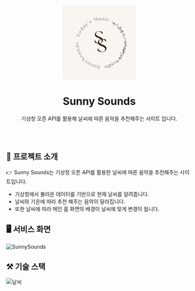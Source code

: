 <p align="middle" >
  <img width="200px;" src="/todays_music/public/Assets/Img/Logo배경.png"/>
</p>
<h1 align="middle">Sunny Sounds</h1>
<p align="middle">기상청 오픈 API를 활용해 날씨에 따른 음악을 추천해주는 사이트 입니다.
</p>

<br><br>

## 📄 프로젝트 소개

👉 Sunny Sounds는 기상청 오픈 API를 활용한 날씨에 따른 음악을 추천해주는 사이트입니다.

- 기상청에서 불러온 데이터를 기반으로 현재 날씨를 알려줍니다.
- 날씨와 기온에 따라 추천 해주는 음악이 달라집니다.
- 또한 날씨에 따라 메인 홈 화면의 배경이 날씨에 맞게 변경이 됩니다.

## 🖥️ 서비스 화면

<img width="598" alt="SunnySounds" src="https://github.com/seonyeong719/Todays-Music/assets/117560052/b664f829-aa12-4f16-a440-0f009251e5f1">

## ⚒️ 기술 스택

![날씨](https://github.com/seonyeong719/Todays-Music/assets/117560052/9c07201a-7b4b-451c-acbb-ee975f250a0c)
